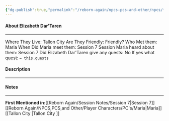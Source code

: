 ```yaml
---
{"dg-publish":true,"permalink":"/reborn-again/npcs-pcs-and-other/npcs/friendly/elizabeth-dar-taren/"}
---
```



#### About Elizabeth Dar'Taren
---
Where They Live: Tallon City 
Are They Friendly: Friendly?
Who Met them: Maria
When Did Maria meet them: Session 7
Session Maria heard about them: Session 7
Did Elizabeth Dar'Taren give any quests: No
	If yes what quest: `= this.quests`


#### Description


---

#### Notes
---

**First Mentioned in:**[[Reborn Again/Session Notes/Session 7\|Session 7]]
[[Reborn Again/NPCS,PCS,and Other/Player Characters/PC's/Maria\|Maria]]
[[Tallon City \|Tallon City ]]

